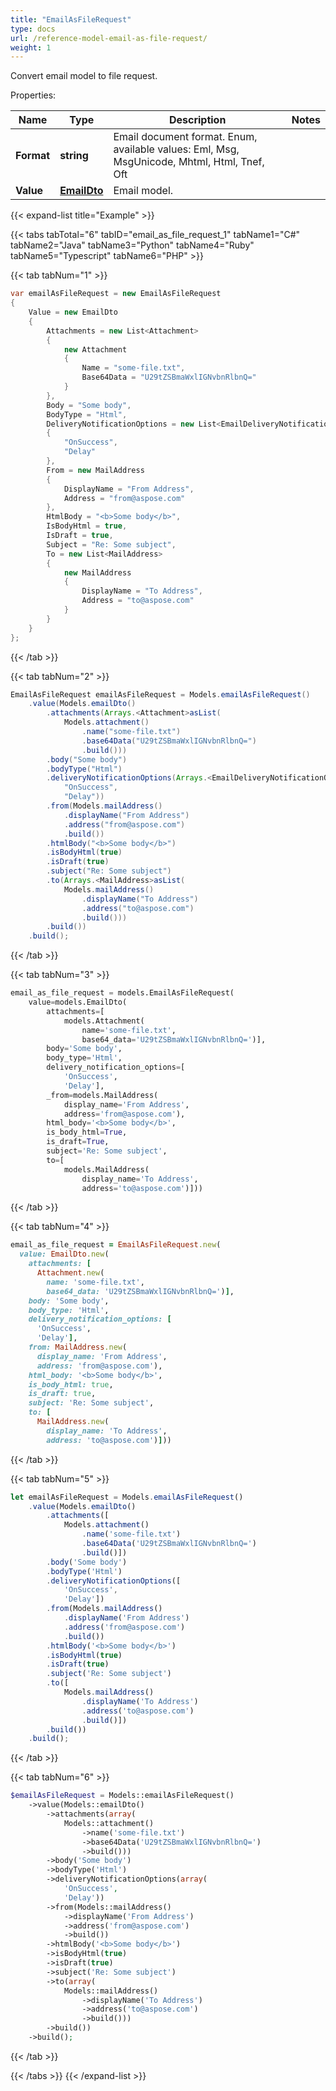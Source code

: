 ```yaml
---
title: "EmailAsFileRequest"
type: docs
url: /reference-model-email-as-file-request/
weight: 1
---
```

Convert email model to file request.             

Properties:

Name | Type | Description | Notes
---- | ---- | ----------- | -----
**Format** | **string** | Email document format. Enum, available values: Eml, Msg, MsgUnicode, Mhtml, Html, Tnef, Oft | 
**Value** | [**EmailDto**](/email/reference-model-email-dto/) | Email model.              | 


{{< expand-list title="Example" >}}

{{< tabs tabTotal="6" tabID="email_as_file_request_1" tabName1="C#" tabName2="Java" tabName3="Python" tabName4="Ruby" tabName5="Typescript" tabName6="PHP" >}}

{{< tab tabNum="1" >}}

```csharp
var emailAsFileRequest = new EmailAsFileRequest
{
    Value = new EmailDto
    {
        Attachments = new List<Attachment>
        {
            new Attachment
            {
                Name = "some-file.txt",
                Base64Data = "U29tZSBmaWxlIGNvbnRlbnQ="
            }
        },
        Body = "Some body",
        BodyType = "Html",
        DeliveryNotificationOptions = new List<EmailDeliveryNotificationOptions>
        {
            "OnSuccess",
            "Delay"
        },
        From = new MailAddress
        {
            DisplayName = "From Address",
            Address = "from@aspose.com"
        },
        HtmlBody = "<b>Some body</b>",
        IsBodyHtml = true,
        IsDraft = true,
        Subject = "Re: Some subject",
        To = new List<MailAddress>
        {
            new MailAddress
            {
                DisplayName = "To Address",
                Address = "to@aspose.com"
            }
        }
    }
};
```

{{< /tab >}}

{{< tab tabNum="2" >}}

```java
EmailAsFileRequest emailAsFileRequest = Models.emailAsFileRequest()
    .value(Models.emailDto()
        .attachments(Arrays.<Attachment>asList(
            Models.attachment()
                .name("some-file.txt")
                .base64Data("U29tZSBmaWxlIGNvbnRlbnQ=")
                .build()))
        .body("Some body")
        .bodyType("Html")
        .deliveryNotificationOptions(Arrays.<EmailDeliveryNotificationOptions>asList(
            "OnSuccess",
            "Delay"))
        .from(Models.mailAddress()
            .displayName("From Address")
            .address("from@aspose.com")
            .build())
        .htmlBody("<b>Some body</b>")
        .isBodyHtml(true)
        .isDraft(true)
        .subject("Re: Some subject")
        .to(Arrays.<MailAddress>asList(
            Models.mailAddress()
                .displayName("To Address")
                .address("to@aspose.com")
                .build()))
        .build())
    .build();
```

{{< /tab >}}

{{< tab tabNum="3" >}}

```python
email_as_file_request = models.EmailAsFileRequest(
    value=models.EmailDto(
        attachments=[
            models.Attachment(
                name='some-file.txt',
                base64_data='U29tZSBmaWxlIGNvbnRlbnQ=')],
        body='Some body',
        body_type='Html',
        delivery_notification_options=[
            'OnSuccess',
            'Delay'],
        _from=models.MailAddress(
            display_name='From Address',
            address='from@aspose.com'),
        html_body='<b>Some body</b>',
        is_body_html=True,
        is_draft=True,
        subject='Re: Some subject',
        to=[
            models.MailAddress(
                display_name='To Address',
                address='to@aspose.com')]))
```

{{< /tab >}}

{{< tab tabNum="4" >}}

```ruby
email_as_file_request = EmailAsFileRequest.new(
  value: EmailDto.new(
    attachments: [
      Attachment.new(
        name: 'some-file.txt',
        base64_data: 'U29tZSBmaWxlIGNvbnRlbnQ=')],
    body: 'Some body',
    body_type: 'Html',
    delivery_notification_options: [
      'OnSuccess',
      'Delay'],
    from: MailAddress.new(
      display_name: 'From Address',
      address: 'from@aspose.com'),
    html_body: '<b>Some body</b>',
    is_body_html: true,
    is_draft: true,
    subject: 'Re: Some subject',
    to: [
      MailAddress.new(
        display_name: 'To Address',
        address: 'to@aspose.com')]))
```

{{< /tab >}}

{{< tab tabNum="5" >}}

```typescript
let emailAsFileRequest = Models.emailAsFileRequest()
    .value(Models.emailDto()
        .attachments([
            Models.attachment()
                .name('some-file.txt')
                .base64Data('U29tZSBmaWxlIGNvbnRlbnQ=')
                .build()])
        .body('Some body')
        .bodyType('Html')
        .deliveryNotificationOptions([
            'OnSuccess',
            'Delay'])
        .from(Models.mailAddress()
            .displayName('From Address')
            .address('from@aspose.com')
            .build())
        .htmlBody('<b>Some body</b>')
        .isBodyHtml(true)
        .isDraft(true)
        .subject('Re: Some subject')
        .to([
            Models.mailAddress()
                .displayName('To Address')
                .address('to@aspose.com')
                .build()])
        .build())
    .build();
```

{{< /tab >}}

{{< tab tabNum="6" >}}

```php
$emailAsFileRequest = Models::emailAsFileRequest()
    ->value(Models::emailDto()
        ->attachments(array(
            Models::attachment()
                ->name('some-file.txt')
                ->base64Data('U29tZSBmaWxlIGNvbnRlbnQ=')
                ->build()))
        ->body('Some body')
        ->bodyType('Html')
        ->deliveryNotificationOptions(array(
            'OnSuccess',
            'Delay'))
        ->from(Models::mailAddress()
            ->displayName('From Address')
            ->address('from@aspose.com')
            ->build())
        ->htmlBody('<b>Some body</b>')
        ->isBodyHtml(true)
        ->isDraft(true)
        ->subject('Re: Some subject')
        ->to(array(
            Models::mailAddress()
                ->displayName('To Address')
                ->address('to@aspose.com')
                ->build()))
        ->build())
    ->build();
```

{{< /tab >}}

{{< /tabs >}}
{{< /expand-list >}}

